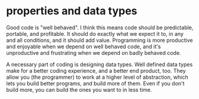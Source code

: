 # properties and data types

Good code is "well behaved".
I think this means code should be predictable, portable, and profitable.
It should do exactly what we expect it to, in any and all conditions, and it should add value.
Programming is more productive and enjoyable when we depend on well behaved code, and it's unproductive and frustrating when we depend on badly behaved code.

A necessary part of coding is designing data types.
Well defined data types make for a better coding experience, and a better end product, too.
They allow you (the programmer) to work at a higher level of abstraction, which lets you build better programs, and build more of them.
Even if you don't build more, you can build the ones you want to in less time.
